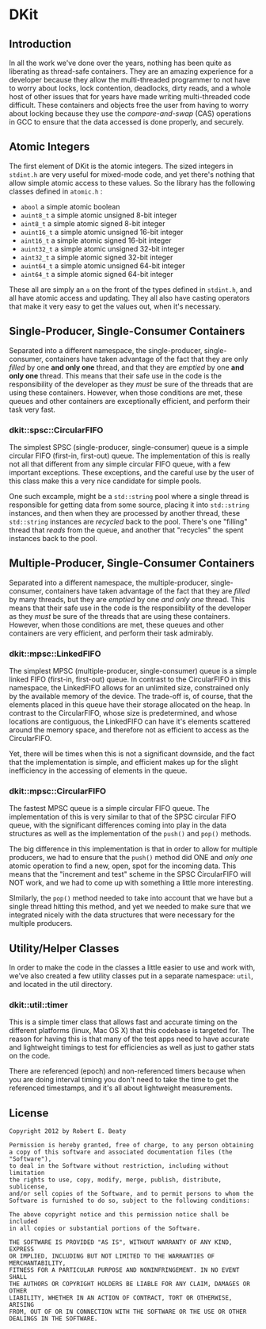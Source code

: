 DKit
====

Introduction
------------

In all the work we've done over the years, nothing has been quite as liberating
as thread-safe containers. They are an amazing experience for a developer
because they allow the multi-threaded programmer to not have to worry about
locks, lock contention, deadlocks, dirty reads, and a whole host of other
issues that for years have made writing multi-threaded code difficult. These
containers and objects free the user from having to worry about locking
because they use the _compare-and-swap_ (CAS) operations in GCC to ensure
that the data accessed is done properly, and securely.

Atomic Integers
---------------

The first element of DKit is the atomic integers. The sized integers in
`stdint.h` are very useful for mixed-mode code, and yet there's nothing that
allow simple atomic access to these values. So the library has the following
classes defined in `atomic.h` :

*	`abool` a simple atomic boolean
*	`auint8_t` a simple atomic unsigned 8-bit integer
*	`aint8_t` a simple atomic signed 8-bit integer
*	`auint16_t` a simple atomic unsigned 16-bit integer
*	`aint16_t` a simple atomic signed 16-bit integer
*	`auint32_t` a simple atomic unsigned 32-bit integer
*	`aint32_t` a simple atomic signed 32-bit integer
*	`auint64_t` a simple atomic unsigned 64-bit integer
*	`aint64_t` a simple atomic signed 64-bit integer

These all are simply an `a` on the front of the types defined in `stdint.h`,
and all have atomic access and updating. They all also have casting operators
that make it very easy to get the values out, when it's necessary.

Single-Producer, Single-Consumer Containers
-------------------------------------------

Separated into a different namespace, the single-producer, single-consumer,
containers have taken advantage of the fact that they are only _filled_ by
one __and only one__ thread, and that they are _emptied_ by one __and only
one__ thread. This means that their safe use in the code is the responsibility
of the developer as they _must_ be sure of the threads that are using these
containers. However, when those conditions are met, these queues and other
containers are exceptionally efficient, and perform their task very fast.

### dkit::spsc::CircularFIFO

The simplest SPSC (single-producer, single-consumer) queue is a simple circular
FIFO (first-in, first-out) queue. The implementation of this is really not all
that different from any simple circular FIFO queue, with a few important
exceptions. These exceptions, and the careful use by the user of this class
make this a very nice candidate for simple pools.

One such excample, might be a `std::string` pool where a single thread is
responsible for getting data from some source, placing it into `std::string`
instances, and then when they are processed by another thread, these
`std::string` instances are _recycled_ back to the pool. There's one "filling"
thread that _reads_ from the queue, and another that "recycles" the spent
instances back to the pool.

Multiple-Producer, Single-Consumer Containers
-------------------------------------------

Separated into a different namespace, the multiple-producer, single-consumer,
containers have taken advantage of the fact that they are _filled_ by
many threads, but they are _emptied_ by one *and only one* thread. This means
that their safe use in the code is the responsibility of the developer as
they _must_ be sure of the threads that are using these containers. However,
when those conditions are met, these queues and other containers are
very efficient, and perform their task admirably.

### dkit::mpsc::LinkedFIFO

The simplest MPSC (multiple-producer, single-consumer) queue is a simple linked
FIFO (first-in, first-out) queue. In contrast to the CircularFIFO in this
namespace, the LinkedFIFO allows for an unlimited size, constrained only by
the available memory of the device. The trade-off is, of course, that the
elements placed in this queue have their storage allocated on the heap. In
contrast to the CircularFIFO, whose size is predetermined, and whose locations
are contiguous, the LinkedFIFO can have it's elements scattered around the
memory space, and therefore not as efficient to access as the CircularFIFO.

Yet, there will be times when this is not a significant downside, and the
fact that the implementation is simple, and efficient makes up for the slight
inefficiency in the accessing of elements in the queue.

### dkit::mpsc::CircularFIFO

The fastest MPSC queue is a simple circular FIFO queue. The implementation
of this is very similar to that of the SPSC circular FIFO queue, with the
significant differences coming into play in the data structures as well as
the implementation of the `push()` and `pop()` methods.

The big difference in this implementation is that in order to allow for
multiple producers, we had to ensure that the `push()` method did ONE and
_only one_ atomic operation to find a new, open, spot for the incoming data.
This means that the "increment and test" scheme in the SPSC CircularFIFO will
NOT work, and we had to come up with something a little more interesting.

SImilarly, the `pop()` method needed to take into account that we have but a
single thread hitting this method, and yet we needed to make sure that we
integrated nicely with the data structures that were necessary for the
multiple producers.

Utility/Helper Classes
----------------------

In order to make the code in the classes a little easier to use and work with,
we've also created a few utility classes put in a separate namespace: `util`,
and located in the util directory.

### dkit::util::timer

This is a simple timer class that allows fast and accurate timing on the
different platforms (linux, Mac OS X) that this codebase is targeted for.
The reason for having this is that many of the test apps need to have accurate
and lightweight timings to test for efficiencies as well as just to gather
stats on the code.

There are referenced (epoch) and non-referenced timers because when you are
doing interval timing you don't need to take the time to get the referenced
timestamps, and it's all about lightweight measurements.

License
-------

	Copyright 2012 by Robert E. Beaty

	Permission is hereby granted, free of charge, to any person obtaining
	a copy of this software and associated documentation files (the "Software"),
	to deal in the Software without restriction, including without limitation
	the rights to use, copy, modify, merge, publish, distribute, sublicense,
	and/or sell copies of the Software, and to permit persons to whom the
	Software is furnished to do so, subject to the following conditions:

	The above copyright notice and this permission notice shall be included
	in all copies or substantial portions of the Software.

	THE SOFTWARE IS PROVIDED "AS IS", WITHOUT WARRANTY OF ANY KIND, EXPRESS
	OR IMPLIED, INCLUDING BUT NOT LIMITED TO THE WARRANTIES OF MERCHANTABILITY,
	FITNESS FOR A PARTICULAR PURPOSE AND NONINFRINGEMENT. IN NO EVENT SHALL
	THE AUTHORS OR COPYRIGHT HOLDERS BE LIABLE FOR ANY CLAIM, DAMAGES OR OTHER
	LIABILITY, WHETHER IN AN ACTION OF CONTRACT, TORT OR OTHERWISE, ARISING
	FROM, OUT OF OR IN CONNECTION WITH THE SOFTWARE OR THE USE OR OTHER
	DEALINGS IN THE SOFTWARE.
